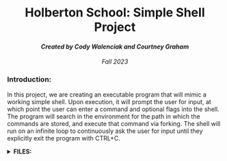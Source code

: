 <h1 align="center">Holberton School: Simple Shell Project</h1>
<h4 align="center"><i>Created by Cody Walenciak and Courtney Graham</i></h4>
<p align="center"><i>Fall 2023</i></p>
<h3>Introduction:</h3>
<p>In this project, we are creating an executable program that will mimic a working simple shell.
  Upon execution, it will prompt the user for input, at which point the user can enter a command and optional flags into the shell.
  The program will search in the environment for the path in which the commands are stored, and execute that command via forking. 
  The shell will run on an infinite loop to continuously ask the user for input until they explicitly exit the program with CTRL+C.
  </p>
<details>
  <summary><b>FILES:</b></summary>
  <ul>
    <li><b>SHELL.H</b> - header file for simple shell project. This header file includes the prototypes for all of our functions needed for the simple shell program</li>
    <li><b><u>FUNCTIONS.C</b></u> - helper functions for tokenizing strings including the user input and path</li>
      <li><b><u>FORK.C</b></u> - fork function for initiating child process which executes user command 
    <li><b><u>SHELL.C</b></u> - main function which contains infinite loop to continously prompt user for input, and ensures memory is managed correctly</li>
    </ul>
